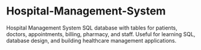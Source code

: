 # Hospital-Management-System
Hospital Management System SQL database with tables for patients, doctors, appointments, billing, pharmacy, and staff. Useful for learning SQL, database design, and building healthcare management applications.
